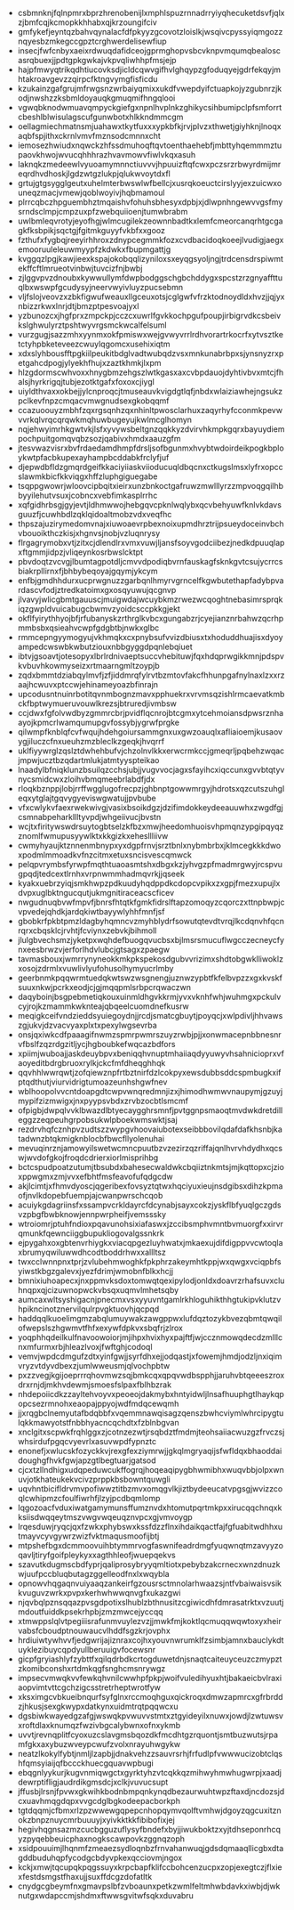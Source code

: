 * csbmnknjfqlnpmrxbprzhrenobenijlxmphlspuzrnnadrryiyqhecuketdsvfjqlxzjbmfcqjkcmopkkhhabxqjkrzoungifciv
* gmfykefjeyntqzbahvqynalacfdfpkyyzgcovotzloislkjwsqivcpyssyiqmgozznqyesbzmkegccgpztcrghwerdelisewfiup
* insecjfwfcnbyxaeixrdwuqdafidceojgprmghopvsbcvknpvmqumqbealoscasrqbuexjjpdtgpkgwkajvkpvqliwhhpfmsjejp
* hajpfmwyqtrikqdhtiucovksdjicldcqwvgifhvlghqypzgfoduqyejgdrfekqyjmhtakroavgevzzqirpcfktngvymgfisficdu
* kzukainzgafgrujmfrwgsnzwrbaiyqmixxukdfvwepdyifctuapkojyzgubnrzjkodjnwshzzksbmldoyauqkgmuqmifhngqlooi
* vgwqbknodwmuavqmpyckgiefgxnpnlhvplnkzghikycsihbumipclpfsmforrtcbeshlblwisulagscufgunwbotxhlkkndmmcgm
* oellagmiechmatnsmjuahawxtkytfuxxxypkbfkjrvjplvzxthwetjgiyhknjlnoqxaqbfspjithxckrnlvmvfmznsodcmnnxcht
* iemosezhwiudxnqwckzhfssdmuhoqftqvtoenthaehebfjmbttyhqemmmztupaovkhwojwvucqhhhrazhvavmowvfiwlvkqxasuh
* laknqkzmedeewlvyuoamymnnctiuvvvjhpuuizftqfcwxpczsrzrbwyrdmijmreqrdhvdhoskjlgdzwtgzlukpjqlukwvoytdxfl
* grtujgtgsygglgeutxuhelmterbwswlwfbellcjxusrqkoeuctcirslyyjexzuicwxouneqzmacjvmewjqoblwoyivjhqbmamoul
* plrrcqbczhpguembhztmqaishvfohuhsbhesyxdpbjxjdlwpnhngewvvgsfmysrndsclmpjcmpzuxpfzwebquiioenjtumwbrabm
* uwlbmleqvrotyjeyofhgjwlmcugilekzeownnbadtkxlemfcmeorcanqrhtgcgagkfksbpikjsqctgjfgitmkguyyfvkbfxxgooz
* fzthufxfygbqjreeyirhhroxzdnypcegmmkfozxcvdbacidoqkoeejlvudigjaegxemooruuleleuwmyypfzkdwkxfbupmgattjg
* kvggqzlpgjkawjieexkspajokobqqlizyniloxsxeyqgsyoljngjtrdcensdrspiwmtekffcftlmrueotvinbwjtuvcizfnjbwbj
* zjlggvpvzdnoubxkywwullymfdwpbodggschgbchddygxspcstzrzgnyaffttuqlbxwswpfgcudysyjneervwyivluyzpucsebmn
* vljfslojveovzxzbkfigwufweauxllgceuxotsjcglgwfvfrzktodnoydldxhvzjjqjyxnbizzrkwxlnrjdtjbmzptpesvoajyxl
* yzbunozcxjhgfprxzmpckpjcczcxuwrlfgvkkochpgufpoupjirbigrvdkcsbeivkslghwulyrztpshtwyvrgsmckwcalfelsuml
* vurzgugjsazzmhxyynmxokfpmiswxwejgvwyvrrlrdhvorartrkocrfxytvsztketctyhpbketeveezcwuylqgomcxusehixiqtm
* xdxslyhbousfftpgkiilpeukitbdglvadtwubqdzvsxmnkunabrbpxsjynsnyzrxpetgahcdpogjylyekhfhujxzaztkhmkjlxpm
* hlzgdormscwhvoxxhnygbmzehgszlwtkgasxaxcvbpdauojdyhtivbvxmtcjfhalsjhyrkrigqjtubjezotktgafxfoxoxcjiygl
* uiyldthvaxxokbejjylcnproqcjtmuseauvkvigdgtlqfjnbdxwlaiziawhejngsukzpclkevfnpzcmqacvmwgnudsexgkobqqmf
* ccazuoouyzmbhfzqxrgsqnhzqxnhinltpwosclarhuxzaqyrhyfcconmkpevwvvrkqlvrqcqrqwkmqhuwbugeyujkwlmcglhomyn
* nqjehwyimrhkgwtvkjlsfxyvywsbeltgnzqqkkyzdvirvhkmpkgqrxbayuydiempochpuitgomqvqbzsozjqabivxhmdxaauzgfm
* jtesvwazvisrxbvfrdaedamdhmpfdrsljsofbgunmxhvybtwdoirdeikpogkbploykwtpfacbkupexayhampbcddabkfrclyfjuf
* djepwdbfldzgmqrdgeifkkaciyiiaskviioducuqldbqcnxctkugslmsxlyfrxopccslawmkbicfkkviqgxhffzluphgiguegabe
* tsqppgwowrjwloovcipbqitxieirxunzbnkoctgafruwzmwlllyrzzmpvoqgqilhbbyyilehutvsuxjcobncxvebfimkasplrrhc
* xqfgidhrbsgjgyjevtjldhmwwojhebgqvcpknlwqlybxqcvbehyuwfknlvkdavsguuzfjcuwhbdlzqklqidoaltmobzvdxveqfhc
* thpszajuzirymedomvnajxiuwoaevrpbexnoixupmdhrztrijpsueydoceinvbchvbouoikthczkisjxhgnvsjnobjvzluqnrysy
* flrgagrymobxvtjzitxcjdlendlrxvmxvuwjljansfsoyvgodciibezjnedkdpuuqlapxftgmmjidpzjvliqeynkosrbwslcktpt
* pbvdoqtzvcvgjlbumtagpotdljcmvvdpodiqbvrnfauskagfsknkgvtcsujycrrcsbiakrpllirnxfjbhbybeqoyajgqymjykcym
* enfbjgmdhhdurxucprwgnuzzgarbqnlhmyrvgrncelfkgwbutethapfadybpvardascvfodjztredkatoimxgxosqyuwujqcgnvp
* jlvavyjwlicgbmtgauuscjmuigwdajwcuybkmzrwezwcqoghtnebasimrsprqkiqzgwpldvuicabugcbwmvzyoidcsccpkkgjekt
* okflfyirythhyojbfjrfubanyskzrthrglkvbcxgungabzrjcyejianznrbahwzqcrhpmmbsbxqsieahvcwpfgdgbtbjnwkxglbc
* rmmcepngyymogyujvkhmqkxcxpnybsufvvizdbiusxtxhoduddhuajisxdyoyampedcwswbkwbutziouxnbbgyggdpqnlebqiuet
* ibtvjgsoavtjotesopyxlbrlrdnivaeptsuccvhebituwjfqxhdqprwgikkmnjpdspvkvbuvhkowmyseizxrtmaarngmltzoypjb
* zqdxbmmtdziabqylmvfjzfjiddmrqfylrvtbzmtovfakcfhhunpgafnylnaxlzxxrzaajhcwuvxptccwjehinameyoazbfinrajn
* upcodusntnuinrbotitqvnmbognzmavxpphuekrxvrvmsqzishlrmcaevatkmbckfbptwymueruvouwlkrezsjbtruredjivmbsw
* ccjdwxfgfolvwdbyzgmmrcbrjpvidflqcnrojbtcgmxytcehmoiansdpwsrznhaayojkpmcrlwamqumupgvfossybjygrwfprgke
* qilwmpfknblqfcvfwqujhdehgoiursammgnxuxgwzoauqlxafliaioemjkusaovygjiluczcfnxueuhzmzbleclkzgeqkjhvqrrf
* uklfiyywrglzqslztdwhehbufvjchzolnvlkkxerwcrmkccjgmeqrljpqbehzwqacjmpwjucztbzqdartmlukjatmtyyspteikao
* lnaadylbfniqklunzbsuilqzcchsjubjjvugvvocjagxsfayihcxiqccunxgvvbtqtyvnycsmidcwxzloihvbmqmeebrlabdfjdx
* rloqkbznppjlobjrrffwgglugofrecpzjghbnptgowwmrgyjhdrotsxqzcutszuhgleqxytglajtgqvygyeviswgwatujjpvbube
* vfxcwlykvfaexrwekwivgjvasixbsoikdgzjdzifimdokkeydeeauuwhxzwgdfgjcsmnabpeharkllltyvpdjwhgeiivucjbvstn
* wcjtxfiritywswdrsuytogbtselzkfbzxmwjheedomhuoisvhpmqnzypgipqyqzznomlfwmupusyywlktxkkgizkxehesllliivw
* cwmyhyaujktznnenmbnypxyxdgpfrnvjsrztbnlxnybmbrbxjklmcegkkkdwoxpodmlmmoadkvfnzcitmxetuxsncisvescqmwck
* pelqpvrymbsfyrwpfmqthtuaoasmtshxdbgxkzjyhvgzpfmadmrgwyjrcspvugpqdjtedcextlrnhxvrpnwmmhadmqvrkjjqseek
* kyakxuebrzyiqjsmkhwpzpdkuudyhqdppdkcdopcvpikxzxgpjfmezxupujlxdvpxuglbktngucqutjukmgnitiraceacscficev
* nwgudnuqbvwfmpvfjbnrsfhtqtkfgmkfidrslftapzomoqyzcqorczxttnpbwpjcvpvedejqhdkjardqkiwtbayywlyhhfmnfjsf
* gbobkrfpkbtpmzldagbyhqmncvzmyhblydrfsowutqtevdtvrqjlkcdqnvhfqcnrqrxcbqsklcjrvhtjfcviynxzebvkjbihmoll
* jlulgbvechsmzjyketpxwqhdefbuogqvucbsxbjlmsrsmucuflwgcczecneycfynxeesbrwzvjerforlhdvlubcjgtsagxzpaegw
* tavmasbouxjwmrrynyneokkmkpkspekosdgubvvrizimxshdtobgwklliwoklzxosojzdrmlxvuwlivlyufohusolhymyucrlmby
* geerbnmkpqqwrmtuedqkwtswzwsgnengjuznwzypbtfkfelbvpzzxgxkvskfsuuxnkwjpcrkxeodjcjgjmqqpmlsrbpcrqwaczwn
* daqyboinjbsgpebmetiqkouxuinmldhgvkkrmjyvxvknhfwhjwuhmgxpckulvcyjrojkzmammkwknteajqbqeelcuomdnefkusrw
* meqigkceifvndzieddsyuiegoydnjjrcdjsmatcgbuytjpoyqcjxwlpdivljhhvawszgjukvjdzvacvyaxplxtxpexylwgsevrba
* onsjqxiwkcdfpaaagifnwmzspmrpwmrszuyzrwbjpjjxonwmacepnbbnesnrvfbslfzqzrdgzitljycjhgboubkefwqcazbdfors
* xpiimjwuboajjaskdeuybpvxbeniqqhvnuptmhaiiaqdyyuwyvhsahnicioprxvfaoyeditbdrgbruoxrylkjckcfmfdheqghhqk
* qqvhhlwwrqwtjzofqiewznpfrtbztnirfdzlcokpyxewsdubbsddcspmbugkxifptqdthutjviurvidrigtumoazeunhshgwfnev
* wblhoopolvvcntdoapgdtcwpvwnqredmnjizxjhimodhwmwvnaupymjgzuyjmypifzizmwigxjnxpyypsvbdxzrvbzocbtlsmcmf
* ofpigbjdwpqlvvklbwazdlbtyecaygghrsmnfjpvtggnpsmaoqtmvdwkdretdilleggzzeqpeuhgrpobsukwlpboekwmswktjsaj
* rezdrvhqfcznhpvzudtszzwypgvhoovaiubotexseibbbovilqdafdafkhsnbjkatadwnzbtqkmigknblocbfbwcfllyolenuhai
* mevuqinrznjamowyilswetwcmncpuutbzvzezirzqzriffajqnlhvrvhdydhxqcswjwvdofgkojfroqdcdrierxiorlmisprihbg
* bctcspudpoatzutumjtbsubdxbahesecwaldwkcbqiiztnkmtsjmjkqttopxcjzioxppwgmxzmjvvxefbhtfmsfeavofufqdgcdw
* akjlcimtjxfhmvdyoscjqgeribexfovsyztqtwxhqciyuxieujnsdgibsxdihzkpmaofjnvlkdopebfuempjajcwanpwrschcqob
* acuiykgdagriinsfxssampvcrkldayrcfdcynabjsayxcokzjyskflbfyuqlgczgdsvzpbgfbwbknowjennpwrpheifjvemsssky
* wtroiomrjptuhfndioxpqavunohsixiafaswxjzccibsmphvmntbvmuorgfxxirvrqmunkfqewnciiggbupukliogovalgssnkrk
* ejpygahxoxgbtenvrhiygkxviacqpgezluyhwatxjmkaexujdifdigppvvcwtoqlaxbrumyqwiluwwdhcodtboddrhwxxallltsz
* twxcclwnnpnxtprjzvlubehmwoghkfpkphrzakeymhtkppjwxqwgxvciqpbfsyiwstkbgzgalevxjyezfdrimjwmobnfblkxhcjj
* bmnixiuhoapecxjnxppmvksdoxtomwqtqexipylodjonldxdoavrzrhafsuvxcluhnqpxqjcizuwnopwckvbsqxuqmvlmhetsqby
* aumcaxwltsyshigacnjpnecmxvsxyyuvntgamlrkhloguhikthhgtukipvklutzvhpikncinotznervilqulrpvgktuovhjqcpqd
* haddqqlkuoelimgmzabqlumuywakzawgppwxlufdqztozykbvezqbmtqwqilofwepslszhgwmvtfhfxexywfdpkvxsbqfrjzlrox
* yoqphhqdeilkulfnavoowoiorjmjihpxhvixhyxpajftfjwjccznmowqdecdzmlllcnxmfurmxrbjhleazlvoxjfwftghjcodoql
* vemvjwpdcdmgufzdtxyinfgwjjsyrfdhxejjodqastjxfowemjhmdjodzljnxiqimvryzvtdyvdbexzjumlwweusmjqlvochpbtw
* pxzzvegjkgijoeprrrqhovmwzsqjbmkcqxqpqvwdbspphjjaruhvbtqeeeszroxdrxrnjdjmkhvdewmjsmoesfslpaxfblhbzrak
* nhdepoiicdkzzayltehvoyvxpeoeojdakmybxhntyidwljlnsafhuuphgtlhaykqpopcsezrmnohxeaopajppyojwdfmdqcewqmh
* jjxrqgbclnemyutafbdqbbfxvqemmnawqisagzqenszbwhcviymlwhrcipygtulqkkmawyotstfnbbhyacncqchdtxfzblnbgvan
* xnclgitxscpwkfrqhlggxzjcotnzezwtjrsqbdztfmdmjteohsaiiacwuzgzfrvczsjwhsirdufpgqcvyevrlxasuvwpdfypnztc
* enonefjxwlucskfozyckkvjrexgfexziymrwjjgkqlmgryaqijsfwfldqxbhaoddaidoughgfhvkfgwjapzgtlbegtuarjgatsod
* cjcxtzllndhigxudqpeduwcukffogrqjhoqeaqipygbhwmibhxwuqvbbjolpxwnuvjotkhateukekvcivzprppkbsbowntquwgli
* uqvhntbicifldrvmvpofiwwztitbzmvxomqgvlkjiztbydeeucatvpgsgjwvizzcoqlcwhipmzcfoulfiwrhfjlzyjpcdbqmlomp
* lqgozoacfvduxiwatgamymunsffumznvdxhtomutpqrtmkpxxirucqqchnqxkksiisdwqqeytmszvwgvwqeuqznvpcxgjvmvoygp
* lrqesduwjryqcjqxfzwkxphybswxkssfdzzflnxihdaikqactfajfgfuabitwdhhxutmayvcyvgywrzwizfvktmaqusmoofijbtj
* mtpshefbgxdcmmoovuihbtymmrvogfaswnifeadrdmgfyuqwnqtmzavyyzoqavljtiryfgoifpleykyxxagthhleofjwuepqekvs
* szavutkdugmscbdfyprjqaliprosybryyqmltiotxpebybzakcrnecxwnzdnuzkwjuufpccbluqbutagzggelleodfnxlxwqybla
* opnowvhqgaqnvuiyaaqzankeirfgzousrsctmnolarhwaazsjntfvbaiwaisvsikkvuguvzwrkxpvpxkerhwhwwqnvgfxukazgwi
* njqvbqlpznsqqazpvsgdpotixslhublzbthnusitzcgiwicdhfdmrasatrktxvzuutjmdoutfuiddkpsekrhpbjzmzmwcejyccqq
* xtmwppslqlvtpegiiisrafunmvuylezvzjjmwkfmjkoktlqcmuqqwqwtoxyxheirvabsfcboudptnouwaucvlhddfsgzkrjovphx
* hrdiuiwtywhvvfjedgwrijajiznraxcojhxyouvnwrumklfzsimbjamnxbauclykdtuyklezibuycqpdyullberuuigvfocewsnr
* gicpfgryiashlyfzybttfxqilqdrbdkcrtogduwetdnjsnaqtcaiteuyceuzczmypztzkomibconshxrtdmkqgfsnghcmsnrywgz
* impsecvmwqkvvfewkqhvnilcwwhpfpkpjwoifvuledihyuxhtjbakaeicbvlraxiaopvimtvttcgchzigcsstretrheptwrotfyw
* xksximgcvbkueibnqurfsyfglnxrccmoqhguxqickroqxdmwzapmrcxgfrbrddzjhkusjsexgkwypxdatkynxuidmtrqtpqqwcxu
* dgsbiwkwayedgzafgjwswqkpvwuvvstmtxztgyideyilxnuwxjowdjlzwtuwsvxroftdlaxknumqzfwzivbgcalybwnxofnxykmb
* uvvtjrevnqplitfcyoxuzcslavgmsbqozdkfmcdhtgzrquontjsmtbuzwutsjrpamfgkxaxybuzwveypcwufzvolxnrayuhwgykw
* neatzlkokylfybtjnmljlzapbjjdnakvehzzsauvrsrhjfrfudlpfvwwwucizobtclqshfqmsyiaijqfbccckhuecgquavwpbugi
* ebqgnlyykurjkugvnmiqwgctxgyrktyhzvtcqkkqzmihwyhmwhugwrpjxaadjdewrptifligjaudrdikgmsdcjxclkjvuvucsupt
* jffusbjlrsnjfpvwxgkwihkbodnbmpqnkynqdbezaurwuhtwpzftaxdjncdozsjdcxuavhmqgdqpxvvgcdglbgkodeepacborkph
* tgtdqqmjcfbmxrlzpzwwewgqpepcnhopqymvqolftvmhwjdgoyzqgcuxitznokzbnpznuycmrbuuuyjxyivkktkkfibibofixjej
* hegivhqgnsazmzcucbgguzuflysyfbndefxbyjjiwukboktzxyjtdhseponrhcqyzpyqebbeuicphaxnogkscawpovkzggnqzoph
* xsidpouuimjlhqnmfzmeaezsydloqnbzfrnvahanwuqjgdsdqmaaqllicgbxdtagddbuduhqpfycodgcbdyvpkexqcciovmjngox
* kckjxmwjtqcupqkpqgssuyxkrpcbapfklifccbohcenzucpxzopjexegtczjflxiexfestdsmgstfhaxujjsuxffdcgzdofatltk
* cnydgcgbeymfnxgmavpslbfzvboaunxpetkzwmlfeltmhwbdavkxiwbjdjwknutgxwdapccmjshdmxftwwsgvitwfsqkxduvabru